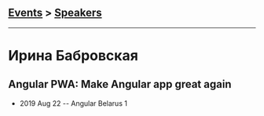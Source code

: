 ## [Events](../README.md) > [Speakers](../speakers.md)
---

# Ирина Бабровская

## Angular PWA: Make Angular app great again
- 2019 Aug 22 -- Angular Belarus 1    
